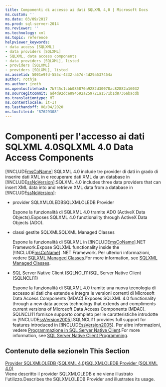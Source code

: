 ```yaml
---
title: Componenti di accesso ai dati SQLXML 4,0 | Microsoft Docs
ms.custom: ''
ms.date: 03/09/2017
ms.prod: sql-server-2014
ms.reviewer: ''
ms.technology: xml
ms.topic: reference
helpviewer_keywords:
- data access [SQLXML]
- data providers [SQLXML]
- SQLXML, data access components
- data providers [SQLXML], listed
- providers [SQLXML]
- providers [SQLXML], listed
ms.assetid: 5001e9fd-555c-4332-a57d-4d29a537454a
author: rothja
ms.author: jroth
ms.openlocfilehash: 7b745c1cbb085870a9282d30078ac82882a16032
ms.sourcegitcommit: ad4d92dce894592a259721a1571b1d8736abacdb
ms.translationtype: MT
ms.contentlocale: it-IT
ms.lasthandoff: 08/04/2020
ms.locfileid: "87629308"
---
```

# <a name="sqlxml-40-data-access-components"></a><span data-ttu-id="cf5ad-102">Componenti per l'accesso ai dati SQLXML 4.0</span><span class="sxs-lookup"><span data-stu-id="cf5ad-102">SQLXML 4.0 Data Access Components</span></span>
  [!INCLUDE[msCoName](../../../includes/msconame-md.md)] <span data-ttu-id="cf5ad-103">SQLXML 4.0 include tre provider di dati in grado di inserire dati XML in e recuperare dati XML da un database in [!INCLUDE[ssNoVersion](../../../includes/ssnoversion-md.md)]:</span><span class="sxs-lookup"><span data-stu-id="cf5ad-103">SQLXML 4.0 includes three data providers that can insert XML data into and retrieve XML data from a database in [!INCLUDE[ssNoVersion](../../../includes/ssnoversion-md.md)]:</span></span>  
  
-   <span data-ttu-id="cf5ad-104">provider SQLXMLOLEDB</span><span class="sxs-lookup"><span data-stu-id="cf5ad-104">SQLXMLOLEDB Provider</span></span>  
  
     <span data-ttu-id="cf5ad-105">Espone la funzionalità di SQLXML 4.0 tramite ADO (ActiveX Data Objects).</span><span class="sxs-lookup"><span data-stu-id="cf5ad-105">Exposes SQLXML 4.0 functionality through ActiveX Data Objects (ADO).</span></span>  
  
-   <span data-ttu-id="cf5ad-106">classi gestite SQLXML</span><span class="sxs-lookup"><span data-stu-id="cf5ad-106">SQLXML Managed Classes</span></span>  
  
     <span data-ttu-id="cf5ad-107">Espone la funzionalità di SQLXML in [!INCLUDE[msCoName](../../../includes/msconame-md.md)].NET Framework.</span><span class="sxs-lookup"><span data-stu-id="cf5ad-107">Expose SQLXML functionality inside the [!INCLUDE[msCoName](../../../includes/msconame-md.md)] .NET Framework.</span></span> <span data-ttu-id="cf5ad-108">Per ulteriori informazioni, vedere [SQLXML Managed Classes](../net-framework-classes/sqlxml-4-0-net-framework-support-managed-classes.md).</span><span class="sxs-lookup"><span data-stu-id="cf5ad-108">For more information, see [SQLXML Managed Classes](../net-framework-classes/sqlxml-4-0-net-framework-support-managed-classes.md).</span></span>  
  
-   <span data-ttu-id="cf5ad-109">SQL Server Native Client (SQLNCLI11)</span><span class="sxs-lookup"><span data-stu-id="cf5ad-109">SQL Server Native Client (SQLNCLI11)</span></span>  
  
     <span data-ttu-id="cf5ad-110">Espone la funzionalità di SQLXML 4.0 tramite una nuova tecnologia di accesso ai dati che estende e integra le versioni correnti di Microsoft Data Access Components (MDAC).</span><span class="sxs-lookup"><span data-stu-id="cf5ad-110">Exposes SQLXML 4.0 functionality through a new data access technology that extends and compliments current versions of Microsoft Data Access Components (MDAC).</span></span> <span data-ttu-id="cf5ad-111">SQLNCLI11 fornisce supporto completo per le caratteristiche introdotte in [!INCLUDE[ssVersion2005](../../../includes/ssversion2005-md.md)].</span><span class="sxs-lookup"><span data-stu-id="cf5ad-111">SQLNCLI11 provides full support for features introduced in [!INCLUDE[ssVersion2005](../../../includes/ssversion2005-md.md)].</span></span> <span data-ttu-id="cf5ad-112">Per altre informazioni, vedere [Programmazione in SQL Server Native Client](../../native-client/sql-server-native-client-programming.md).</span><span class="sxs-lookup"><span data-stu-id="cf5ad-112">For more information, see [SQL Server Native Client Programming](../../native-client/sql-server-native-client-programming.md).</span></span>  
  
## <a name="in-this-section"></a><span data-ttu-id="cf5ad-113">Contenuto della sezione</span><span class="sxs-lookup"><span data-stu-id="cf5ad-113">In This Section</span></span>  
 [<span data-ttu-id="cf5ad-114">Provider SQLXMLOLEDB &#40;SQLXML 4,0&#41;</span><span class="sxs-lookup"><span data-stu-id="cf5ad-114">SQLXMLOLEDB Provider &#40;SQLXML 4.0&#41;</span></span>](../../../database-engine/dev-guide/sqlxmloledb-provider-sqlxml-4-0.md)  
 <span data-ttu-id="cf5ad-115">Viene descritto il provider SQLXMLOLEDB e ne viene illustrato l'utilizzo.</span><span class="sxs-lookup"><span data-stu-id="cf5ad-115">Describes the SQLXMLOLEDB Provider and illustrates its usage.</span></span>  
  
  
